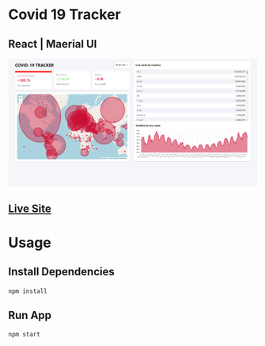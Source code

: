 # Covid 19 Tracker

## React | Maerial UI

![Amazon](covid.png)

## [Live Site](http://SARS-CoV-2.surge.sh)


# Usage

## Install Dependencies
```
npm install
```

## Run App
```
npm start
```